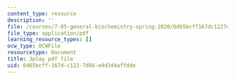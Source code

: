 ```yaml
---
content_type: resource
description: ''
file: /courses/7-05-general-biochemistry-spring-2020/6d65bcff167dc1227d66e4d3d4affdde_t0eXy4RKEys.pdf
file_type: application/pdf
learning_resource_types: []
ocw_type: OCWFile
resourcetype: Document
title: 3play pdf file
uid: 6d65bcff-167d-c122-7d66-e4d3d4affdde
---
```

